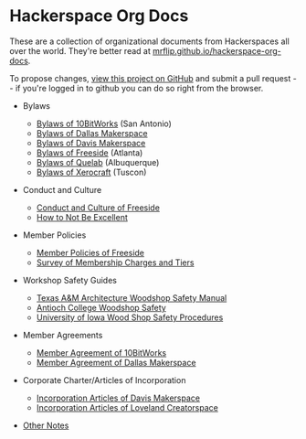 ---
---

# Hackerspace Org Docs

These are a collection of organizational documents from Hackerspaces all over the world. They're better read at [mrflip.github.io/hackerspace-org-docs](https://mrflip.github.io/hackerspace-org-docs). 

To propose changes, [view this project on GitHub](https://github.com/mrflip/hackerspace-org-docs) and submit a pull request -- if you're logged in to github you can do so right from the browser.


* Bylaws
  - [Bylaws of 10BitWorks](Bylaws-of-10BitWorks) (San Antonio)
  - [Bylaws of Dallas Makerspace](Bylaws-of-Dallas-Makerspace)
  - [Bylaws of Davis Makerspace](Bylaws-of-Davis-Makerspace)
  - [Bylaws of Freeside](Bylaws-of-Freeside) (Atlanta)
  - [Bylaws of Quelab](Bylaws-of-Quelab) (Albuquerque)
  - [Bylaws of Xerocraft](Bylaws-of-Xerocraft) (Tuscon)
  
* Conduct and Culture
  - [Conduct and Culture of Freeside](Conduct-and-Culture-of-Freeside)
  - [How to Not Be Excellent](How-to-Not-Be-Excellent)

* Member Policies
  - [Member Policies of Freeside](Member-Policies-of-Freeside)
  - [Survey of Membership Charges and Tiers](Survey-of-Membership-Charges-and-Tiers)

* Workshop Safety Guides
  - [Texas A&M Architecture Woodshop Safety Manual](https://www.arch.tamu.edu/media/cms_page_media/198/Manual.pdf)
  - [Antioch College Woodshop Safety](https://www.antiochcollege.edu/sites/default/files/attachedFiles/AC%20Woodshop%20Safety%20Program%202016.pdf)
  - [University of Iowa Wood Shop Safety Procedures](http://www.acastronovo.com/ClassHtms/ClassDocs/WoodShopSafety.pdf)
  
* Member Agreements
  - [Member Agreement of 10BitWorks](Member-Agreement-of-10BitWorks)
  - [Member Agreement of Dallas Makerspace](Member-Agreement-of-Dallas-Makerspace)

* Corporate Charter/Articles of Incorporation
  - [Incorporation Articles of Davis Makerspace](Incorporation-Articles-of-Davis-Makerspace)
  - [Incorporation Articles of Loveland Creatorspace](Incorporation-Articles-of-Loveland-Creatorspace)

* [Other Notes](Other-Notes)
